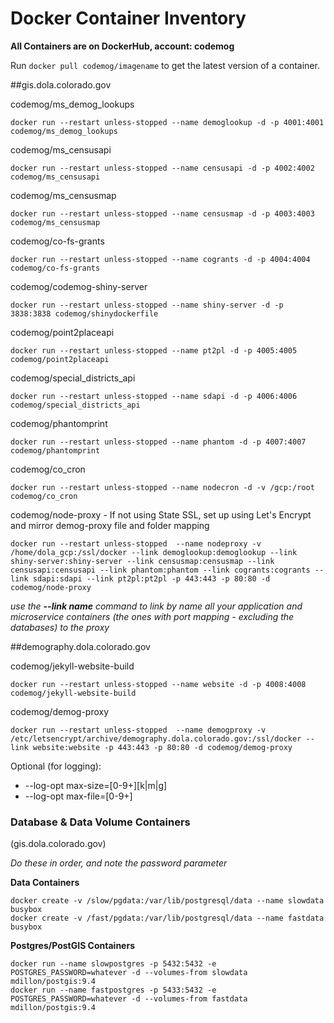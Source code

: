 # Docker Container Inventory

**All Containers are on DockerHub, account: codemog**

Run ```docker pull codemog/imagename``` to get the latest version of a container.


##gis.dola.colorado.gov


codemog/ms\_demog\_lookups
```
docker run --restart unless-stopped --name demoglookup -d -p 4001:4001 codemog/ms_demog_lookups
```

codemog/ms\_censusapi
```
docker run --restart unless-stopped --name censusapi -d -p 4002:4002 codemog/ms_censusapi
```

codemog/ms\_censusmap
```
docker run --restart unless-stopped --name censusmap -d -p 4003:4003 codemog/ms_censusmap
```

codemog/co-fs-grants
```
docker run --restart unless-stopped --name cogrants -d -p 4004:4004 codemog/co-fs-grants
```

codemog/codemog-shiny-server
```
docker run --restart unless-stopped --name shiny-server -d -p 3838:3838 codemog/shinydockerfile
```

codemog/point2placeapi
```
docker run --restart unless-stopped --name pt2pl -d -p 4005:4005 codemog/point2placeapi
```

codemog/special\_districts\_api
```
docker run --restart unless-stopped --name sdapi -d -p 4006:4006 codemog/special_districts_api
```

codemog/phantomprint
```
docker run --restart unless-stopped --name phantom -d -p 4007:4007 codemog/phantomprint
```

codemog/co\_cron
```
docker run --restart unless-stopped --name nodecron -d -v /gcp:/root codemog/co_cron
```

codemog/node-proxy - If not using State SSL, set up using Let's Encrypt and mirror demog-proxy file and folder mapping
```
docker run --restart unless-stopped  --name nodeproxy -v /home/dola_gcp:/ssl/docker --link demoglookup:demoglookup --link shiny-server:shiny-server --link censusmap:censusmap --link censusapi:censusapi --link phantom:phantom --link cogrants:cogrants --link sdapi:sdapi --link pt2pl:pt2pl -p 443:443 -p 80:80 -d codemog/node-proxy
```
*use the <b>--link name</b> command to link by name all your application and microservice containers (the ones with port mapping - excluding the databases) to the proxy*




##demography.dola.colorado.gov

codemog/jekyll-website-build
```
docker run --restart unless-stopped --name website -d -p 4008:4008 codemog/jekyll-website-build
```

codemog/demog-proxy
```
docker run --restart unless-stopped  --name demogproxy -v /etc/letsencrypt/archive/demography.dola.colorado.gov:/ssl/docker --link website:website -p 443:443 -p 80:80 -d codemog/demog-proxy
```



Optional (for logging):

- --log-opt max-size=[0-9+][k|m|g]
- --log-opt max-file=[0-9+]



### Database & Data Volume Containers
(gis.dola.colorado.gov)


*Do these in order, and note the password parameter*

**Data Containers**
```
docker create -v /slow/pgdata:/var/lib/postgresql/data --name slowdata busybox
docker create -v /fast/pgdata:/var/lib/postgresql/data --name fastdata busybox
```

**Postgres/PostGIS Containers**
```
docker run --name slowpostgres -p 5432:5432 -e POSTGRES_PASSWORD=whatever -d --volumes-from slowdata mdillon/postgis:9.4
docker run --name fastpostgres -p 5433:5432 -e POSTGRES_PASSWORD=whatever -d --volumes-from fastdata mdillon/postgis:9.4
```
